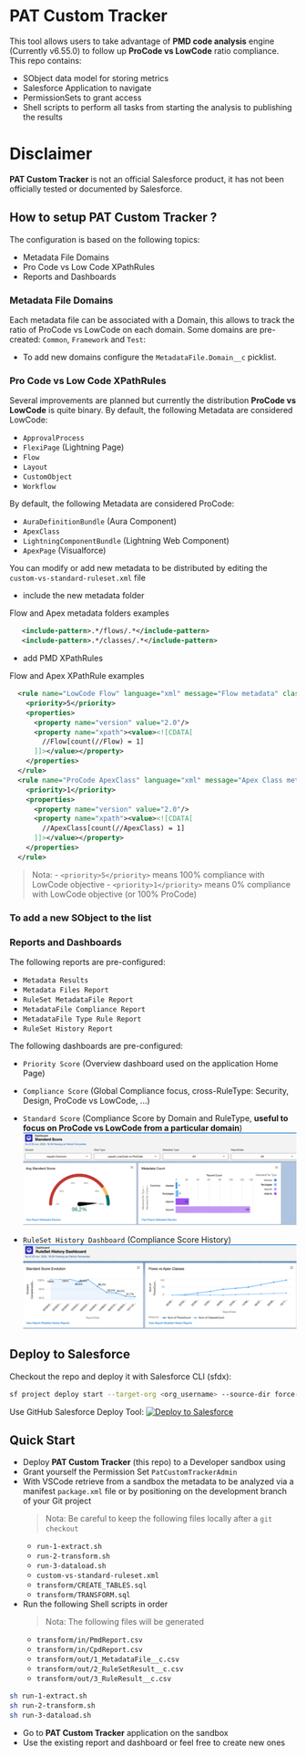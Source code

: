 # PAT Custom Tracker

This tool allows users to take advantage of **PMD code analysis** engine (Currently v6.55.0) to follow up **ProCode vs LowCode** ratio compliance. This repo contains:
- SObject data model for storing metrics
- Salesforce Application to navigate
- PermissionSets to grant access
- Shell scripts to perform all tasks from starting the analysis to publishing the results

# Disclaimer

**PAT Custom Tracker** is not an official Salesforce product, it has not been officially tested or documented by Salesforce.

## How to setup PAT Custom Tracker ?

The configuration is based on the following topics:
- Metadata File Domains
- Pro Code vs Low Code XPathRules
- Reports and Dashboards

### Metadata File Domains

Each metadata file can be associated with a Domain, this allows to track the ratio of ProCode vs LowCode on each domain. Some domains are pre-created: `Common`, `Framework` and `Test`:
- To add new domains configure the `MetadataFile.Domain__c` picklist.

### Pro Code vs Low Code XPathRules

Several improvements are planned but currently the distribution **ProCode vs LowCode** is quite binary.
By default, the following Metadata are considered LowCode:
- `ApprovalProcess`
- `FlexiPage` (Lightning Page)
- `Flow`
- `Layout`
- `CustomObject`
- `Workflow`

By default, the following Metadata are considered ProCode:
- `AuraDefinitionBundle` (Aura Component)
- `ApexClass`
- `LightningComponentBundle` (Lightning Web Component)
- `ApexPage` (Visualforce)

You can modify or add new metadata to be distributed by editing the `custom-vs-standard-ruleset.xml` file
- include the new metadata folder

Flow and Apex metadata folders examples
``` xml
   <include-pattern>.*/flows/.*</include-pattern>
   <include-pattern>.*/classes/.*</include-pattern>
```
- add PMD XPathRules

Flow and Apex XPathRule examples
``` xml
  <rule name="LowCode Flow" language="xml" message="Flow metadata" class="net.sourceforge.pmd.lang.rule.XPathRule">
    <priority>5</priority>
    <properties>
      <property name="version" value="2.0"/>
      <property name="xpath"><value><![CDATA[
        //Flow[count(//Flow) = 1]
      ]]></value></property>
    </properties>
  </rule>
  <rule name="ProCode ApexClass" language="xml" message="Apex Class metadata" class="net.sourceforge.pmd.lang.rule.XPathRule">
    <priority>1</priority>
    <properties>
      <property name="version" value="2.0"/>
      <property name="xpath"><value><![CDATA[
        //ApexClass[count(//ApexClass) = 1]
      ]]></value></property>
    </properties>
  </rule>
```
 > Nota:
    - `<priority>5</priority>` means 100% compliance with LowCode objective
    - `<priority>1</priority>` means 0% compliance with LowCode objective (or 100% ProCode)
### To add a new SObject to the list

### Reports and Dashboards
The following reports are pre-configured:
- `Metadata Results`
- `Metadata Files Report`
- `RuleSet MetadataFile Report`
- `MetadataFile Compliance Report`
- `MetadataFile Type Rule Report`
- `RuleSet History Report`

The following dashboards are pre-configured:
- `Priority Score` (Overview dashboard used on the application Home Page)
- `Compliance Score` (Global Compliance focus, cross-RuleType: Security, Design, ProCode vs LowCode, ...)
- `Standard Score` (Compliance Score by Domain and RuleType, **useful to focus on ProCode vs LowCode from a particular domain**)
[![Standard Score](./docs/screenshots/standard-score.png)](./docs/screenshots/standard-score.png)

- `RuleSet History Dashboard` (Compliance Score History)
[![RuleSet History Dashboard](./docs/screenshots/ruleset-history-dashboard.png)](./docs/screenshots/ruleset-history-dashboard.png)

## Deploy to Salesforce

Checkout the repo and deploy it with Salesforce CLI (sfdx):
```sh
sf project deploy start --target-org <org_username> --source-dir force-app
```

Use GitHub Salesforce Deploy Tool:
[<img alt="Deploy to Salesforce" src="https://raw.githubusercontent.com/afawcett/githubsfdeploy/master/src/main/webapp/resources/img/deploy.png"/>](https://githubsfdeploy.herokuapp.com/?owner=patferna-sfdx&repo=pat-custom-tracker&ref=main)

## Quick Start
- Deploy **PAT Custom Tracker** (this repo) to a Developer sandbox using
- Grant yourself the Permission Set `PatCustomTrackerAdmin`
- With VSCode retrieve from a sandbox the metadata to be analyzed via a manifest `package.xml` file or by positioning on the development branch of your Git project
   > Nota: Be careful to keep the following files locally after a `git checkout`
    - `run-1-extract.sh`
    - `run-2-transform.sh`
    - `run-3-dataload.sh`
    - `custom-vs-standard-ruleset.xml`
    - `transform/CREATE_TABLES.sql`
    - `transform/TRANSFORM.sql`
 - Run the following Shell scripts in order
   > Nota: The following files will be generated
    - `transform/in/PmdReport.csv`
    - `transform/in/CpdReport.csv`
    - `transform/out/1_MetadataFile__c.csv`
    - `transform/out/2_RuleSetResult__c.csv`
    - `transform/out/3_RuleResult__c.csv`
```sh
sh run-1-extract.sh
sh run-2-transform.sh
sh run-3-dataload.sh
```
 - Go to **PAT Custom Tracker** application on the sandbox
 - Use the existing report and dashboard or feel free to create new ones
